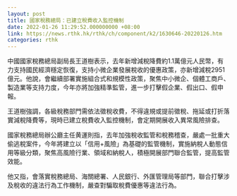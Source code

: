 ```yaml
---
layout: post
title: 國家稅務總局：已建立稅費收入監控機制
date: 2022-01-26 11:29:52.000000000 +08:00
link: https://news.rthk.hk/rthk/ch/component/k2/1630646-20220126.htm
categories: rthk
---
```


中國國家稅務總局副局長王道樹表示，去年新增減稅降費約1.1萬億元人民幣，有力支持國民經濟穩定恢復，支持小微企業發展稅收的優惠政策，亦新增減稅2951億元。他說，會繼續部署實施組合式和規模性政策，聚焦中小微企、個體工商戶、製造業等支持力度，今年亦將加強精準監管，進一步打擊假企業、假出口、假申報。

王道樹強調，各級稅務部門需依法徵稅收費，不得違規或提前徵稅、拖延或打折落實減稅降費等，現時已建立稅費收入監控機制，會定期開展收入異常風險排查。

國家稅務總局辦公廳主任黄運則指，去年加強稅收監管和稅務稽查，嚴處一批重大偷逃稅案件，今年將建立以「信用+風險」為基礎的監管機制，實施納稅人動態信用等級分類，聚焦高風險行業、領域和納稅人，積極開展部門聯合監管，提高監管效能。

他又指，會落實稅務總局、海關總署、人民銀行、外匯管理局等部門，聯合打擊涉及稅收的違法行為工作機制，嚴查對騙取稅費優惠等違法行為。
